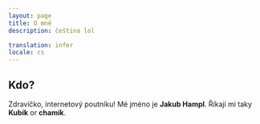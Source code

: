 ```yaml
---
layout: page
title: O mně
description: čeština lol

translation: infer
locale: cs
---
```


## Kdo?

Zdravíčko, internetový poutníku! Mé jméno je **Jakub Hampl**. Říkají mi taky **Kubík** or **chamik**.